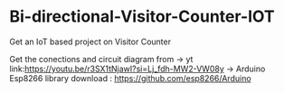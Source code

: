 # Bi-directional-Visitor-Counter-IOT
Get an IoT based project on Visitor Counter

Get the conections and circuit diagram from
-> yt link:https://youtu.be/r3SX1tNjawI?si=Lj_fdh-MW2-VW08y
-> Arduino Esp8266 library download : https://github.com/esp8266/Arduino
